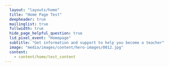 ```yaml
---
  layout: "layouts/home"
  title: "Home Page Test"
  deepheader: true
  mailinglist: true
  fullwidth: true
  hide_page_helpful_question: true
  lid_pixel_event: "Homepage"
  subtitle: "Get information and support to help you become a teacher"
  image: "media/images/content/hero-images/0012.jpg"
  content:
    - content/home/test_content
---
```


